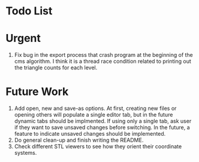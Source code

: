# Todo List

# Urgent
1. Fix bug in the export process that crash program at the beginning of the cms algorithm. I think it is a thread race condition related to printing out the triangle counts for each level.

# Future Work
1. Add open, new and save-as options. At first, creating new files or opening others will populate a single editor tab, but in the future dynamic tabs should be implmented. If using only a single tab, ask user if they want to save unsaved changes before switching. In the future, a feature to indicate unsaved changes should be implemented.
2. Do general clean-up and finish writing the README.
3. Check different STL viewers to see how they orient their coordinate systems.